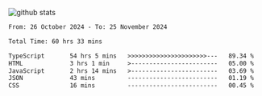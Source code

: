 
![github stats](https://github-readme-stats.vercel.app/api?username=realmahd1&show_icons=true&theme=codeSTACKr&hide_rank=true&count_private=true)

<!--START_SECTION:waka-->

```txt
From: 26 October 2024 - To: 25 November 2024

Total Time: 60 hrs 33 mins

TypeScript       54 hrs 5 mins   >>>>>>>>>>>>>>>>>>>>>>---   89.34 %
HTML             3 hrs 1 min     >------------------------   05.00 %
JavaScript       2 hrs 14 mins   >------------------------   03.69 %
JSON             43 mins         -------------------------   01.19 %
CSS              16 mins         -------------------------   00.45 %
```

<!--END_SECTION:waka-->
